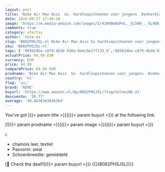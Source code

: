 ```yaml
---
layout: post
title: 'Nike Air Max Axis  Gs  hardloopschoenen voor jongens  Donkerblauw  42 EU'
date: 2024-09-27 17:40:18
image: 'https://m.media-amazon.com/images/I/41HXBm8GPeL._SL500_._SL400_.jpg'
comments: true
category: ofertas
author: 'tole.es'
slug: 'B082PHSJ5L-nl Nike Air Max Axis Gs hardloopschoenen voor jongens...'
sku: 'B082PHSJ5L-nl'
tags: [ '093624ba-c879-4b38-938a-0eec9e1ff133_0','093624ba-c879-4b38-938a-0eec9e1ff133_3601','Arborist Merchandising Root','Hardloopschoenen heren','Herenmode','Herenschoenen','Klassieke & modieuze herensneakers','Kleding, schoenen & sieraden','Kleding, schoenen en sieraden','New Arrivals','Self Service','Special Features Stores','Trainings- & outdoorschoenen heren','nike','🇳🇱', ]
actualPrice: 44.99 EUR
currency: EUR
price: 44.99
comparePrice: 64.99 EUR
prodname: 'Nike Air Max Axis  Gs  hardloopschoenen voor jongens  Donkerblauw  42 EU'
country: 'nl'
flag: '🇳🇱'
brand: 'NIKE'
buyurl: 'https://www.amazon.nl/dp/B082PHSJ5L/?tag=tolees0b-21'
descuento: '30.77'
average: '49.8636363636364'
---
```


You've got [{{< param title >}}]({{< param buyurl >}}) at the following link:

[![{{< param prodname >}}]({{< param image >}})]({{< param buyurl >}})

ℹ️:

- chamois leer, textiel
- Pasvorm: smal
- Schoenbreedte: gemiddeld

[🛒 Check the deal!!]({{< param buyurl >}})
{{<world>}}B082PHSJ5L{{</world>}}
